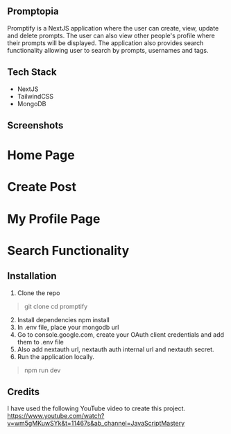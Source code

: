 ## Promptopia

Promptify is a NextJS application where the user can create, view, update and delete prompts. The user can also view other people's profile where their prompts will be displayed. The application also provides search functionality allowing user to search by prompts, usernames and tags.


## Tech Stack
- NextJS
- TailwindCSS
- MongoDB

## Screenshots

# Home Page

# Create Post

# My Profile Page

# Search Functionality

## Installation

1. Clone the repo
> git clone 
> cd promptify
2. Install dependencies
npm install
3. In .env file, place your mongodb url
4. Go to console.google.com, create your OAuth client credentials and add them to .env file
5. Also add nextauth url, nextauth auth internal url and nextauth secret.
6. Run the application locally.
> npm run dev

## Credits
I have used the following YouTube video to create this project.
https://www.youtube.com/watch?v=wm5gMKuwSYk&t=11467s&ab_channel=JavaScriptMastery